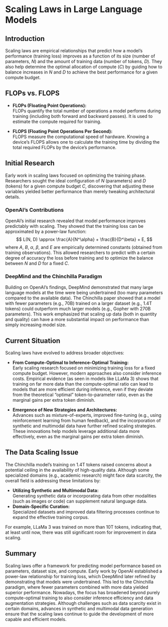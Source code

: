 # Scaling Laws in Large Language Models

## Introduction
Scaling laws are empirical relationships that predict how a model’s performance (training loss) improves as a function of its size (number of parameters, $N$) and the amount of training data (number of tokens, $D$). They also help determine the optimal allocation of compute ($C$) by guiding how to balance increases in $N$ and $D$ to achieve the best performance for a given compute budget.

## FLOPs vs. FLOPS
- **FLOPs (Floating Point Operations):**  
  FLOPs quantify the total number of operations a model performs during training (including both forward and backward passes). It is used to estimate the compute required for training.
  
- **FLOPS (Floating Point Operations Per Second):**  
  FLOPS measure the computational speed of hardware. Knowing a device’s FLOPS allows one to calculate the training time by dividing the total required FLOPs by the device’s performance.

## Initial Research
Early work in scaling laws focused on optimizing the training phase. Researchers sought the ideal configuration of $N$ (parameters) and $D$ (tokens) for a given compute budget $C$, discovering that adjusting these variables yielded better performance than merely tweaking architectural details.

### OpenAI’s Contributions
OpenAI’s initial research revealed that model performance improves predictably with scaling. They showed that the training loss can be approximated by a power-law function:
$$
L(N, D) \approx \frac{A}{N^\alpha} + \frac{B}{D^\beta} + E,
$$
where $A$, $B$, $\alpha$, $\beta$, and $E$ are empirically determined constants (obtained from training observations). This allowed researchers to predict with a certain degree of accuracy the loss before training and to optimize the balance between $N$ and $D$ for a fixed $C$.

### DeepMind and the Chinchilla Paradigm
Building on OpenAI’s findings, DeepMind demonstrated that many large language models at the time were being undertrained (too many parameters compared to the available data). The Chinchilla paper showed that a model with fewer parameters (e.g., 70B) trained on a larger dataset (e.g., 1.4T tokens) could outperform much larger models (e.g., Gopher with 270B parameters). This work emphasized that scaling up data (both in quantity and quality) can have a more substantial impact on performance than simply increasing model size.

## Current Situation
Scaling laws have evolved to address broader objectives:
- **From Compute-Optimal to Inference-Optimal Training:**  
  Early scaling research focused on minimizing training loss for a fixed compute budget. However, modern approaches also consider inference costs. Empirical evidence (as seen in models like LLaMa 3) shows that training on far more data than the compute-optimal ratio can lead to models that are more efficient during inference, even if they deviate from the theoretical “optimal” token-to-parameter ratio, even as the marginal gains per extra token diminish.
  
- **Emergence of New Strategies and Architectures:**  
  Advances such as mixture-of-experts, improved fine-tuning (e.g., using reinforcement learning from human feedback), and the incorporation of synthetic and multimodal data have further refined scaling strategies. These innovations help models leverage additional data more effectively, even as the marginal gains per extra token diminish.

## The Data Scaling Issue
The Chinchilla model’s training on 1.4T tokens raised concerns about a potential ceiling in the availability of high-quality data. Although some specialized domains (e.g., academic research) might face data scarcity, the overall field is addressing these limitations by:
- **Utilizing Synthetic and Multimodal Data:**  
  Generating synthetic data or incorporating data from other modalities (such as images or code) can supplement natural language data.
- **Domain-Specific Curation:**  
  Specialized datasets and improved data filtering processes continue to expand the effective training corpus.
  
For example, LLaMa 3 was trained on more than 10T tokens, indicating that, at least until now, there was still significant room for improvement in data scaling.

## Summary
Scaling laws offer a framework for predicting model performance based on parameters, dataset size, and compute. Early work by OpenAI established a power-law relationship for training loss, which DeepMind later refined by demonstrating that models were undertrained. This led to the Chinchilla paradigm, where fewer parameters combined with more data yielded superior performance. Nowadays, the focus has broadened beyond purely compute-optimal training to also consider inference efficiency and data augmentation strategies. Although challenges such as data scarcity exist in certain domains, advances in synthetic and multimodal data generation ensure that the scaling laws continue to guide the development of more capable and efficient models.
